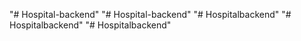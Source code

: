 "# Hospital-backend" 
"# Hospital-backend" 
"# Hospitalbackend" 
"# Hospitalbackend" 
"# Hospitalbackend" 
